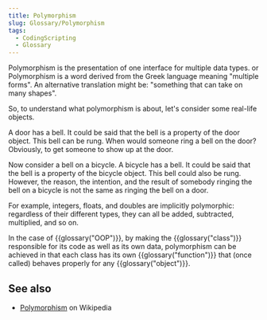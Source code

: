 ```yaml
---
title: Polymorphism
slug: Glossary/Polymorphism
tags:
  - CodingScripting
  - Glossary
---
```

Polymorphism is the presentation of one interface for multiple data types.
or Polymorphism is a word derived from the Greek language meaning "multiple forms". An alternative translation might be: "something that can take on many shapes".

So, to understand what polymorphism is about, let's consider some real-life objects.

A door has a bell. It could be said that the bell is a property of the door object. This bell can be rung. When would someone ring a bell on the door? Obviously, to get someone to show up at the door.

Now consider a bell on a bicycle. A bicycle has a bell. It could be said that the bell is a property of the bicycle object. This bell could also be rung. However, the reason, the intention, and the result of somebody ringing the bell on a bicycle is not the same as ringing the bell on a door.


For example, integers, floats, and doubles are implicitly polymorphic: regardless of their different types, they can all be added, subtracted, multiplied, and so on.

In the case of {{glossary("OOP")}}, by making the {{glossary("class")}} responsible for its code as well as its own data, polymorphism can be achieved in that each class has its own {{glossary("function")}} that (once called) behaves properly for any {{glossary("object")}}.

## See also

- [Polymorphism](https://en.wikipedia.org/wiki/Polymorphism_%28computer_science%29) on Wikipedia
